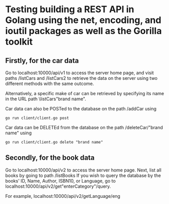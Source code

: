 <h1>Testing building a REST API in Golang using the net, encoding, and ioutil packages as well as the Gorilla toolkit</h1>

<h2>Firstly, for the car data</h2>
Go to localhost:10000/api/v1 to access the server home page, and visit paths /listCars and /listCars2 to retrieve the data on the server using two different methods with the same outcome. 

Alternatively, a specific make of car can be retrieved by specifying its name in the URL path \listCars\"brand name". 

Car data can also be POSTed to the database on the path /addCar using 
```console
go run client/client.go post
```

Car data can be DELETEd from the database on the path /deleteCar/"brand name" using
```console
go run client/client.go delete "brand name"
```

<h2>Secondly, for the book data </h2>
Go to localhost:10000/api/v2 to access the server home page. Next, list all books by going to path /listBooks
If you wish to query the database by the books' ID, Name, Author, ISBN10, or Language, go to localhost:10000/api/v2/get"enterCategory"/query. 

For example, localhost:10000/api/v2/getLanguage/eng